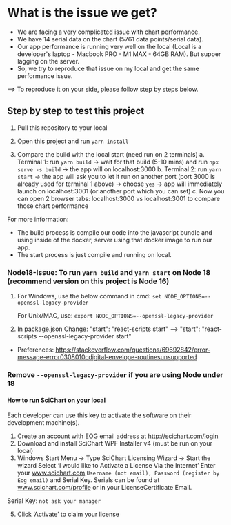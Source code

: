 # What is the issue we get?

-  We are facing a very complicated issue with chart performance.
-  We have 14 serial data on the chart (5761 data points/serial data).
-  Our app performance is running very well on the local (Local is a developer's laptop - Macbook PRO - M1 MAX - 64GB RAM). But supper lagging on the server.
-  So, we try to reproduce that issue on my local and get the same performance issue.

==> To reproduce it on your side, please follow step by steps below.

## Step by step to test this project

1. Pull this repository to your local

2. Open this project and run `yarn install`

3. Compare the build with the local start (need run on 2 terminals)
   a. Terminal 1: run `yarn build` -> wait for that build (5-10 mins) and run `npx serve -s build` -> the app will on localhost:3000
   b. Terminal 2: run `yarn start` -> the app will ask you to let it run on another port (port 3000 is already used for terminal 1 above) -> choose `yes` -> app will immediately launch on localhost:3001 (or another port which you can set)
   c. Now you can open 2 browser tabs: localhost:3000 vs localhost:3001 to compare those chart performance

For more information:

-  The build process is compile our code into the javascript bundle and using inside of the docker, server using that docker image to run our app.
-  The start process is just compile and running on local.

### Node18-Issue: To run `yarn build` and `yarn start` on Node 18 (recommend version on this project is Node 16)

1. For Windows, use the below command in cmd:
   `set NODE_OPTIONS=--openssl-legacy-provider`

   For Unix/MAC, use:
   `export NODE_OPTIONS=--openssl-legacy-provider`

2. In package.json
   Change: "start": "react-scripts start" --> "start": "react-scripts --openssl-legacy-provider start"

-  Preferences: https://stackoverflow.com/questions/69692842/error-message-error0308010cdigital-envelope-routinesunsupported

### Remove `--openssl-legacy-provider` if you are using Node under 18

#### How to run SciChart on your local

Each developer can use this key to activate the software on their development machine(s).

1. Create an account with EOG email address at http://scichart.com/login
2. Download and install SciChart WPF Installer v4 (must be run on your local)
3. Windows Start Menu -> Type SciChart Licensing Wizard -> Start the wizard
   Select ‘I would like to Activate a License Via the Internet’
   Enter your www.scichart.com `Username (not email), Password (register by Eog email)` and Serial Key. Serials can be found at www.scichart.com/profile or in your LicenseCertificate Email.

Serial Key: `not ask your manager`

5. Click ‘Activate’ to claim your license
